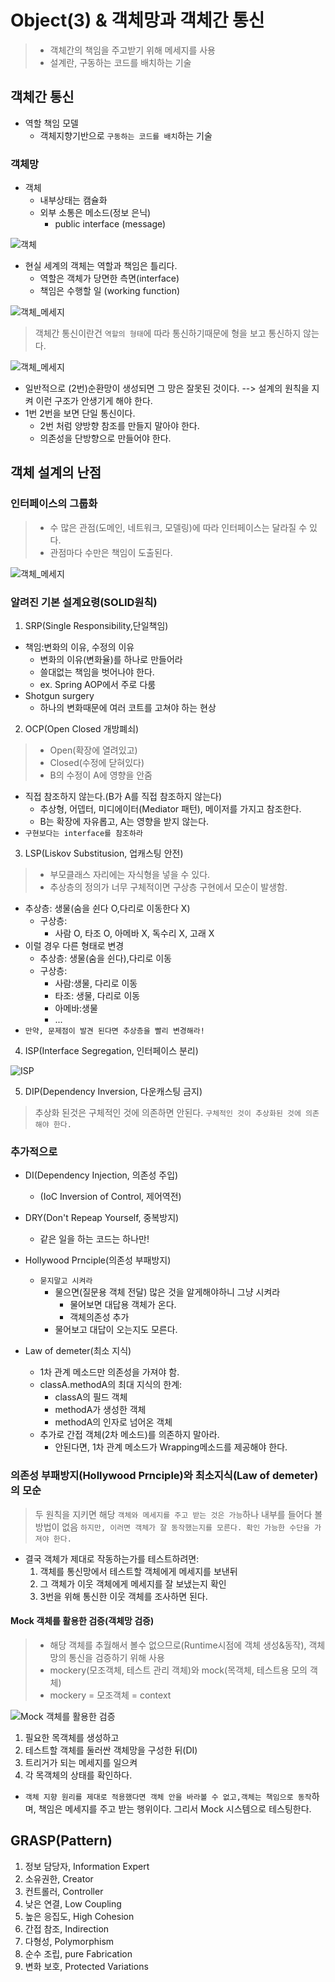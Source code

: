 # Object(3) & 객체망과 객체간 통신

> - 객체간의 책임을 주고받기 위해 메세지를 사용
> - 설계란, 구동하는 코드를 배치하는 기술

## 객체간 통신

- 역할 책임 모델
  - 객체지향기반으로 `구동하는 코드를 배치`하는 기술

### 객체망

- 객체
  - 내부상태는 캠슐화
  - 외부 소통은 메소드(정보 은닉)
    - public interface (message)

![객체](./object3_1.png)

- 현실 세계의 객체는 역할과 책임은 틀리다.
  - 역할은 객체가 당면한 측면(interface)
  - 책임은 수행할 일 (working function)

![객체_메세지](object3_2.png)
> 객체간 통신이란건 `역할의 형태`에 따라 통신하기때문에 형을 보고 통신하지 않는다.

![객체_메세지](object3_3.png)

- 일반적으로 (2번)순환망이 생성되면 그 망은 잘못된 것이다.
  --> 설계의 원칙을 지켜 이런 구조가 안생기게 해야 한다.
- 1번 2번을 보면 단일 통신이다.
  - 2번 처럼 양방향 참조를 만들지 말아야 한다.
  - 의존성을 단방향으로 만들어야 한다.

## 객체 설계의 난점

### 인터페이스의 그룹화

> - 수 많은 관점(도메인, 네트워크, 모델링)에 따라 인터페이스는 달라질 수 있다.
> - 관점마다 수만은 책임이 도출된다.

![객체_메세지](object3_4.png)

### 알려진 기본 설계요령(SOLID원칙)

1. SRP(Single Responsibility,단일책임)

- 책임:변화의 이유, 수정의 이유
  - 변화의 이유(변화율)를 하나로 만들어라
  - 쓸대없는 책임을 벗어나야 한다.
  - ex. Spring AOP에서 주로 다룸
- Shotgun surgery
  - 하나의 변화때문에 여러 코트를 고쳐야 하는 현상

2. OCP(Open Closed 개방폐쇠)

> - Open(확장에 열려있고)
> - Closed(수정에 닫혀있다)
> - B의 수정이 A에 영향을 안줌

- 직접 참조하지 않는다.(B가 A를 직접 참조하지 않는다)
  - 추상형, 어뎁터, 미디에이터(Mediator 패턴), 메이저를 가지고 참조한다.
  - B는 확장에 자유롭고, A는 영향을 받지 않는다.
- `구현보다는 interface를 참조하라`

3. LSP(Liskov Substitusion, 업캐스팅 안전)  

> - 부모클래스 자리에는 자식형을 넣을 수 있다.
> - 추상층의 정의가 너무 구체적이면 구상층 구현에서 모순이 발생함.

- 추상층: 생물(숨을 쉰다 O,다리로 이동한다 X)
  - 구상층:
    - 사람 O, 타조 O, 아메바 X, 독수리 X, 고래 X
- 이럴 경우 다른 형태로 변경
  - 추상층: 생물(숨을 쉰다),다리로 이동
  - 구상층:
    - 사람:생물, 다리로 이동
    - 타조: 생물, 다리로 이동
    - 아메바:생물
    - ...
- `만약, 문제점이 발견 된다면 추상층을 빨리 변경해라!`

4. ISP(Interface Segregation, 인터페이스 분리)

![ISP](object3_5.png)

5. DIP(Dependency Inversion, 다운캐스팅 금지)

> 추상화 된것은 구체적인 것에 의존하면 안된다. `구체적인 것이 추상화된 것에 의존해야 한다.`

### 추가적으로

- DI(Dependency Injection, 의존성 주입)
  - (IoC Inversion of Control, 제어역전)

- DRY(Don't Repeap Yourself, 중복방지)
  - 같은 일을 하는 코드는 하나만!

- Hollywood Prnciple(의존성 부패방지)
  - `묻지말고 시켜라`
    - 물으면(질문용 객체 전달) 많은 것을 알게해야하니 그냥 시켜라
      - 물어보면 대답용 객체가 온다.
      - 객체의존성 추가
    - 물어보고 대답이 오는지도 모른다.

- Law of demeter(최소 지식)
  - 1차 관계 메소드만 의존성을 가져야 함.
  - classA.methodA의 최대 지식의 한계:
    - classA의 필드 객체
    - methodA가 생성한 객체
    - methodA의 인자로 넘어온 객체
  - 추가로 간접 객체(2차 메소드)를 의존하지 말아라.
    - 안된다면, 1차 관계 메소드가 Wrapping메소드를 제공해야 한다.

### 의존성 부패방지(Hollywood Prnciple)와 최소지식(Law of demeter)의 모순

> 두 원칙을 지키면 해당 `객체와 메세지를 주고 받는 것은 가능`하나 내부를 들어다 볼 방법이 없음
> `하지만, 이러면 객체가 잘 동작했는지를 모른다. 확인 가능한 수단을 가져야 한다.`

- 결국 객체가 제대로 작동하는가를 테스트하려면:
  1. 객체를 통신망에서 테스트할 객체에게 메세지를 보낸뒤
  2. 그 객체가 이웃 객체에게 메세지를 잘 보냈는지 확인
  3. 3번을 위해 통신한 이웃 객체를 조사하면 된다.

#### Mock 객체를 활용한 검증(객체망 검증)

> - 해당 객체를 추월해서 볼수 없으므로(Runtime시점에 객체 생성&동작), 객체망의 통신을 검증하기 위해 사용
> - mockery(모조객체, 테스트 관리 객체)와 mock(목객체, 테스트용 모의 객체)
> - mockery = 모조객체 = context

![Mock 객체를 활용한 검증](object3_6.png)

1. 필요한 목객체를 생성하고
2. 테스트할 객체를 둘러싼 객체망을 구성한 뒤(DI)
3. 트리거가 되는 메세지를 일으켜
4. 각 목객체의 상태를 확인하다.

- `객체 지향 원리를 제대로 적용했다면 객체 안을 바라볼 수 없고,객체는 책임으로 동작`하며, 책임은 메세지를 주고 받는 행위이다. 그리서 Mock 시스템으로 테스팅한다.

## GRASP(Pattern)

1. 정보 담당자, Information Expert
2. 소유권한, Creator
3. 컨트롤러, Controller
4. 낮은 연결, Low Coupling
5. 높은 응집도, High Cohesion
6. 간접 참조, Indirection
7. 다형성, Polymorphism
8. 순수 조립, pure Fabrication
9. 변화 보호, Protected Variations